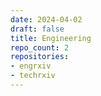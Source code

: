 ```yaml
---
date: 2024-04-02
draft: false
title: Engineering
repo_count: 2
repositories:
- engrxiv
- techrxiv
---
```



